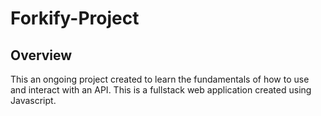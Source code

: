 # Forkify-Project

## Overview 
This an ongoing project created to learn the fundamentals of how to use and interact with an API. This is a fullstack web application created using Javascript.